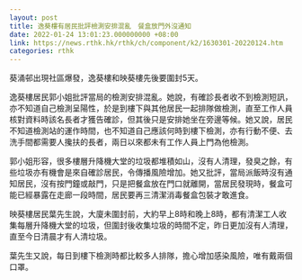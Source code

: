```yaml
---
layout: post
title: 逸葵樓有居民批評檢測安排混亂　餐盒放門外沒通知
date: 2022-01-24 13:01:23.000000000 +08:00
link: https://news.rthk.hk/rthk/ch/component/k2/1630301-20220124.htm
categories: rthk
---
```


葵涌邨出現社區爆發，逸葵樓和映葵樓先後要圍封5天。

逸葵樓居民郭小姐批評當局的檢測安排混亂。她說，有確診長者收不到檢測短訊，亦不知道自己檢測呈陽性，於是到樓下與其他居民一起排隊做檢測，直至工作人員核對資料時該名長者才獲告確診，但其後只是安排她坐在旁邊等候。她又說，居民不知道檢測站的運作時間，也不知道自己應該何時到樓下檢測，亦有行動不便、去洗手間都需要人攙扶的長者，兩日以來都未有工作人員上門為他檢測。

郭小姐形容，很多樓層升降機大堂的垃圾都堆積如山，沒有人清理，發臭之餘，有些垃圾亦有機會是來自確診居民，令傳播風險增加。她又批評，當局派飯時沒有通知居民，沒有按門鐘或敲門，只是把餐盒放在門口就離開，當居民發現時，餐盒可能已經暴露在走廊一段時間，居民要再三清潔消毒餐盒包裝才敢進食。

映葵樓居民葉先生說，大廈未圍封前，大約早上8時和晚上8時，都有清潔工人收集每層升降機大堂的垃圾，但圍封後收集垃圾的時間不定，昨日更加沒有人清理，直至今日清晨才有人清垃圾。

葉先生又說，每日到樓下檢測時都比較多人排隊，擔心增加感染風險，唯有戴兩個口罩。
